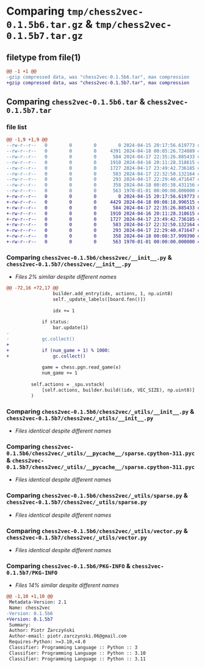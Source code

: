 # Comparing `tmp/chess2vec-0.1.5b6.tar.gz` & `tmp/chess2vec-0.1.5b7.tar.gz`

## filetype from file(1)

```diff
@@ -1 +1 @@
-gzip compressed data, was "chess2vec-0.1.5b6.tar", max compression
+gzip compressed data, was "chess2vec-0.1.5b7.tar", max compression
```

## Comparing `chess2vec-0.1.5b6.tar` & `chess2vec-0.1.5b7.tar`

### file list

```diff
@@ -1,9 +1,9 @@
--rw-r--r--   0        0        0        0 2024-04-15 20:17:56.619773 chess2vec-0.1.5b6/README.md
--rw-r--r--   0        0        0     4391 2024-04-18 00:05:26.724889 chess2vec-0.1.5b6/chess2vec/__init__.py
--rw-r--r--   0        0        0      584 2024-04-17 22:35:26.885433 chess2vec-0.1.5b6/chess2vec/_utils/__init__.py
--rw-r--r--   0        0        0     1910 2024-04-16 20:11:28.318615 chess2vec-0.1.5b6/chess2vec/_utils/__pycache__/sparse.cpython-311.pyc
--rw-r--r--   0        0        0     1727 2024-04-17 23:49:42.736185 chess2vec-0.1.5b6/chess2vec/_utils/sparse.py
--rw-r--r--   0        0        0      583 2024-04-17 22:32:50.132164 chess2vec-0.1.5b6/chess2vec/_utils/vector.py
--rw-r--r--   0        0        0      293 2024-04-17 22:29:40.471647 chess2vec-0.1.5b6/chess2vec/pgn.py
--rw-r--r--   0        0        0      358 2024-04-18 00:05:38.431156 chess2vec-0.1.5b6/pyproject.toml
--rw-r--r--   0        0        0      563 1970-01-01 00:00:00.000000 chess2vec-0.1.5b6/PKG-INFO
+-rw-r--r--   0        0        0        0 2024-04-15 20:17:56.619773 chess2vec-0.1.5b7/README.md
+-rw-r--r--   0        0        0     4429 2024-04-18 00:08:18.996515 chess2vec-0.1.5b7/chess2vec/__init__.py
+-rw-r--r--   0        0        0      584 2024-04-17 22:35:26.885433 chess2vec-0.1.5b7/chess2vec/_utils/__init__.py
+-rw-r--r--   0        0        0     1910 2024-04-16 20:11:28.318615 chess2vec-0.1.5b7/chess2vec/_utils/__pycache__/sparse.cpython-311.pyc
+-rw-r--r--   0        0        0     1727 2024-04-17 23:49:42.736185 chess2vec-0.1.5b7/chess2vec/_utils/sparse.py
+-rw-r--r--   0        0        0      583 2024-04-17 22:32:50.132164 chess2vec-0.1.5b7/chess2vec/_utils/vector.py
+-rw-r--r--   0        0        0      293 2024-04-17 22:29:40.471647 chess2vec-0.1.5b7/chess2vec/pgn.py
+-rw-r--r--   0        0        0      358 2024-04-18 00:08:37.999390 chess2vec-0.1.5b7/pyproject.toml
+-rw-r--r--   0        0        0      563 1970-01-01 00:00:00.000000 chess2vec-0.1.5b7/PKG-INFO
```

### Comparing `chess2vec-0.1.5b6/chess2vec/__init__.py` & `chess2vec-0.1.5b7/chess2vec/__init__.py`

 * *Files 2% similar despite different names*

```diff
@@ -72,16 +72,17 @@
                 builder.add_entry(idx, actions, 1, np.uint8)
                 self._update_labels([board.fen()])
 
                 idx += 1
 
             if status:
                 bar.update(1)
-                
-            gc.collect()
+            
+            if (num_game + 1) % 1000:
+                gc.collect()
 
             game = chess.pgn.read_game(x)
             num_game += 1
 
         self.actions = _spu.vstack(
             [self.actions, builder.build((idx, VEC_SIZE), np.uint8)]
         )
```

### Comparing `chess2vec-0.1.5b6/chess2vec/_utils/__init__.py` & `chess2vec-0.1.5b7/chess2vec/_utils/__init__.py`

 * *Files identical despite different names*

### Comparing `chess2vec-0.1.5b6/chess2vec/_utils/__pycache__/sparse.cpython-311.pyc` & `chess2vec-0.1.5b7/chess2vec/_utils/__pycache__/sparse.cpython-311.pyc`

 * *Files identical despite different names*

### Comparing `chess2vec-0.1.5b6/chess2vec/_utils/sparse.py` & `chess2vec-0.1.5b7/chess2vec/_utils/sparse.py`

 * *Files identical despite different names*

### Comparing `chess2vec-0.1.5b6/chess2vec/_utils/vector.py` & `chess2vec-0.1.5b7/chess2vec/_utils/vector.py`

 * *Files identical despite different names*

### Comparing `chess2vec-0.1.5b6/PKG-INFO` & `chess2vec-0.1.5b7/PKG-INFO`

 * *Files 14% similar despite different names*

```diff
@@ -1,10 +1,10 @@
 Metadata-Version: 2.1
 Name: chess2vec
-Version: 0.1.5b6
+Version: 0.1.5b7
 Summary: 
 Author: Piotr Żarczyński
 Author-email: piotr.zarczynski.06@gmail.com
 Requires-Python: >=3.10,<4.0
 Classifier: Programming Language :: Python :: 3
 Classifier: Programming Language :: Python :: 3.10
 Classifier: Programming Language :: Python :: 3.11
```

